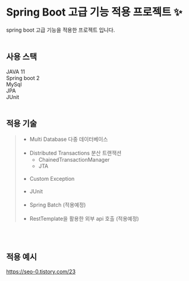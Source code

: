 # Spring Boot 고급 기능 적용 프로젝트 ✨
spring boot 고급 기능을 적용한 프로젝트 입니다.
<br/>
<br/>

## 사용 스택
JAVA 11 <br/>
Spring boot 2 <br/>
MySql <br/>
JPA <br/>
JUnit <br/>
<br/>

## 적용 기술
> - Multi Database 다중 데이터베이스 <br/><br/>
> - Distributed Transactions 분산 트랜잭션
>     - ChainedTransactionManager </br>
>     - JTA <br/><br/>
> - Custom Exception <br/><br/>
> - JUnit <br/><br/>
> - Spring Batch (적용예정) <br/><br/>
> - RestTemplate을 활용한 외부 api 호출 (적용예정) 
<br/>
<br/>

## 적용 예시
https://seo-0.tistory.com/23
